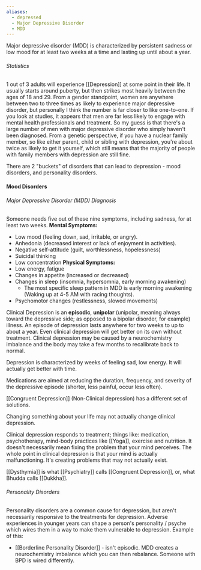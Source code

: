 ```yaml
---
aliases:
  - depressed
  - Major Depressive Disorder
  - MDD
---
```

Major depressive disorder (MDD) is characterized by persistent sadness or low mood for at least two weeks at a time and lasting up until about a year.

###### Statistics
1 out of 3 adults will experience [[Depression]] at some point in their life.  It usually starts around puberty, but then strikes most heavily between the ages of 18 and 29. From a gender standpoint, women are anywhere between two to three times as likely to experience major depressive disorder, but personally I think the number is far closer to like one-to-one. If you look at studies, it appears that men are far less likely to engage with mental health professionals and treatment. So my guess is that there's a large number of men with major depressive disorder who simply haven't been diagnosed. From a genetic perspective, if you have a nuclear family member, so like either parent, child or sibling with depression, you're about twice as likely to get it yourself, which still means that the majority of people with family members with depression are still fine.

There are 2 "buckets" of disorders that can lead to depression - mood disorders, and personality disorders.
#### Mood Disorders
###### Major Depressive Disorder (MDD) Diagnosis
Someone needs five out of these nine symptoms, including sadness, for at least two weeks.
**Mental Symptoms:**
- Low mood (feeling down, sad, irritable, or angry).
- Anhedonia (decreased interest or lack of enjoyment in activities).
- Negative self-attitude (guilt, worthlessness, hopelessness)
- Suicidal thinking
- Low concentration
**Physical Symptoms:**
- Low energy, fatigue
- Changes in appetite (increased or decreased)
- Changes in sleep (insomnia, hypersomnia, early morning awakening)
	- The most specific sleep pattern in MDD is early morning awakening (Waking up at 4-5 AM with racing thoughts).
- Psychomotor changes (restlessness, slowed movements)

Clinical Depression is an **episodic**, **unipolar** (unipolar, meaning always toward the depressive side; as opposed to a bipolar disorder, for example) illness. An episode of depression lasts anywhere for two weeks to up to about a year. Even clinical depression will get better on its own without treatment. Clinical depression may be caused by a neurochemistry imbalance and the body may take a few months to recalibrate back to normal.

Depression is characterized by weeks of feeling sad, low energy. It will actually get better with time.

Medications are aimed at reducing the duration, frequency, and severity of the depressive episode (shorter, less painful, occur less often).

[[Congruent Depression]] (Non-Clinical depression) has a different set of solutions.

Changing something about your life may not actually change clinical depression.

Clinical depression responds to treatment; things like: medication, psychotherapy, mind-body practices like [[Yoga]], exercise and nutrition. It doesn't necessarily mean fixing the problem that your mind perceives. The whole point in clinical depression is that your mind is actually malfunctioning. It's creating problems that may not actually exist.

[[Dysthymia]] is what [[Psychiatry]] calls [[Congruent Depression]], or, what Bhudda calls [[Dukkha]].

###### Personality Disorders
Personality disorders are a common cause for depression, but aren't necessarily responsive to the treatments for depression. Adverse experiences in younger years can shape a person's personality / psyche which wires them in a way to make them vulnerable to depression.
Example of this:
- [[Borderline Personality Disorder]] - isn't episodic. MDD creates a neurochemistry imbalance which you can then rebalance. Someone with BPD is wired differently.


